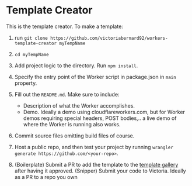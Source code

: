 # Template Creator

This is the template creator. To make a template:

1. run `git clone https://github.com/victoriabernard92/workers-template-creator myTempName`

2. `cd myTempName`

3. Add project logic to the directory. Run `npm install`.

4. Specify the entry point of the Worker script in package.json in `main` property.

5. Fill out the `README.md`. Make sure to include:

    - Description of what the Worker accomplishes.
    - Demo. Ideally a demo using cloudflareworkers.com, but for Worker demos requiring special headers,
      POST bodies,.. a live demo of where the Worker is running also works.

6. Commit source files omitting build files of course.

7. Host a public repo, and then test your project by running `wrangler generate https://github.com/<your-repo>`.

8. (Boilerplate) Submit a PR to add the template to the [template gallery](https://github.com/cloudflare/cloudflare-docs/edit/master/content/templates/_index.md) after having it approved.
    (Snipper) Submit your code to Victoria. Ideally as a PR to a repo you own
